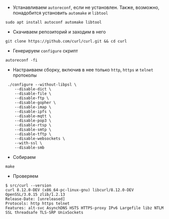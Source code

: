 - Устанавливаем `autoreconf`, если не установлен. Также, возможно, понадобится установить
`automake` и `libtool`
```shell
sudo apt install autoconf automake libtool
```

- Скачиваем репозиторий и заходим в него
```shell
git clone https://github.com/curl/curl.git && cd curl
```

- Генерируем `configure` скрипт
```shell
autoreconf -fi
```

- Настраиваем сборку, включив в нее только `http`, `https` и `telnet` протоколы
```shell
 ./configure --without-libpsl \
    --disable-dict \
    --disable-file \
    --disable-ftp \
    --disable-gopher \
    --disable-imap \
    --disable-ipfs \
    --disable-mqtt \
    --disable-pop3 \
    --disable-rtsp \
    --disable-smtp \
    --disable-tftp \
    --disable-websockets \
    --with-ssl \
    --disable-smb
```

- Собираем
```shell
make
```

- Проверяем
```shell
$ src/curl --version
curl 8.12.0-DEV (x86_64-pc-linux-gnu) libcurl/8.12.0-DEV OpenSSL/3.0.15 zlib/1.2.13
Release-Date: [unreleased]
Protocols: http https telnet
Features: alt-svc AsynchDNS HSTS HTTPS-proxy IPv6 Largefile libz NTLM SSL threadsafe TLS-SRP UnixSockets
```
